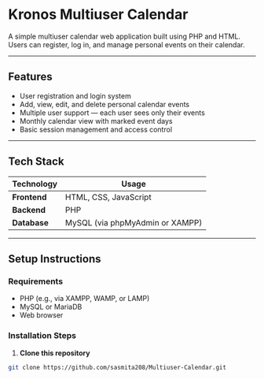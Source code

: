 #  Kronos Multiuser Calendar 

A simple multiuser calendar web application built using PHP and HTML. Users can register, log in, and manage personal events on their calendar.

---

## Features

-  User registration and login system
-  Add, view, edit, and delete personal calendar events
-  Multiple user support — each user sees only their events
-  Monthly calendar view with marked event days
-  Basic session management and access control

---

##  Tech Stack

| Technology | Usage |
|------------|--------|
| **Frontend** | HTML, CSS, JavaScript |
| **Backend**  | PHP |
| **Database** | MySQL (via phpMyAdmin or XAMPP) |

---

## Setup Instructions

###  Requirements
- PHP (e.g., via XAMPP, WAMP, or LAMP)
- MySQL or MariaDB
- Web browser

### Installation Steps

1. **Clone this repository**
```bash
git clone https://github.com/sasmita208/Multiuser-Calendar.git
